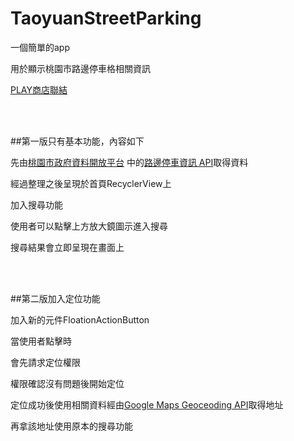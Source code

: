 # TaoyuanStreetParking

一個簡單的app

用於顯示桃園市路邊停車格相關資訊

[PLAY商店聯結](https://play.google.com/store/apps/details?id=com.sean.nanastudio.taoyuanstreetparking)


</br>
</br>


##第一版只有基本功能，內容如下

先由[桃園市政府資料開放平台](http://data.tycg.gov.tw/TYCG_OPD/)
中的[路邊停車資訊 API](http://data.tycg.gov.tw/TYCG_OPD/opendata/datalist/datasetMeta/outboundDesc?id=6ba44925-43ed-4bc7-8243-c22ab10ca4ff&rid=27d2edc9-890e-4a42-bcae-6ba78dd3c331)取得資料

經過整理之後呈現於首頁RecyclerView上



加入搜尋功能

使用者可以點擊上方放大鏡圖示進入搜尋

搜尋結果會立即呈現在畫面上

</br>
</br>


##第二版加入定位功能

加入新的元件FloationActionButton

當使用者點擊時

會先請求定位權限

權限確認沒有問題後開始定位

定位成功後使用相關資料經由[Google Maps Geoceoding API](https://developers.google.com/maps/documentation/geocoding/intro?hl=zh-tw)取得地址

再拿該地址使用原本的搜尋功能




